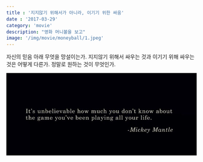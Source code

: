 ```yaml
---
title : '지지않기 위해서가 아니라, 이기기 위한 싸움'
date : '2017-03-29'
category: 'movie'
description: "영화 머니볼을 보고"
image: '/img/movie/moneyball/1.jpeg'
---
```


자신의 믿음 아래 무엇을 망설이는가. 지지않기 위해서 싸우는 것과 이기기 위해 싸우는 것은 어떻게 다른가. 정말로 원하는 것이 무엇인가.

![moneyball](/img/movie/moneyball/1.jpeg "moneyball")

